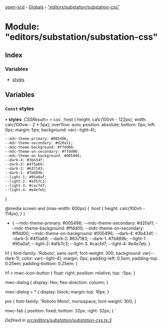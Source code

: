 [open-scd](../README.md) › [Globals](../globals.md) › ["editors/substation/substation-css"](_editors_substation_substation_css_.md)

# Module: "editors/substation/substation-css"

## Index

### Variables

* [styles](_editors_substation_substation_css_.md#const-styles)

## Variables

### `Const` styles

• **styles**: *CSSResult‹›* = css`
  :host {
    height: calc(100vh - 122px);
    width: calc(100vw - 2 * 5px);
    overflow: auto;
    position: absolute;
    bottom: 0px;
    left: 0px;
    margin: 5px;
    background: var(--light-4);

    --mdc-theme-primary: #005496;
    --mdc-theme-secondary: #d20a11;
    --mdc-theme-background: #ffdd00;
    --mdc-theme-on-secondary: #ffdd00;
    --mdc-theme-on-background: #005496;
    --dark-4: #3b434f;
    --dark-3: #4f5a69;
    --dark-2: #637183;
    --dark-1: #7b889b;
    --light-1: #95a0af;
    --light-2: #afb7c3;
    --light-3: #cacfd7;
    --light-4: #e4e7eb;
  }

  @media screen and (max-width: 600px) {
    :host {
      height: calc(100vh - 114px);
    }
  }

  * {
    --mdc-theme-primary: #005496;
    --mdc-theme-secondary: #d20a11;
    --mdc-theme-background: #ffdd00;
    --mdc-theme-on-secondary: #ffdd00;
    --mdc-theme-on-background: #005496;
    --dark-4: #3b434f;
    --dark-3: #4f5a69;
    --dark-2: #637183;
    --dark-1: #7b889b;
    --light-1: #95a0af;
    --light-2: #afb7c3;
    --light-3: #cacfd7;
    --light-4: #e4e7eb;
  }

  h1 {
    font-family: 'Roboto', sans-serif;
    font-weight: 300;
    background: var(--dark-1);
    color: var(--light-4);
    margin: 0px;
    padding-left: 0.5em;
    padding-top: 0.25em;
    padding-bottom: 0.25em;
  }

  h1 > mwc-icon-button {
    float: right;
    position: relative;
    top: -5px;
  }

  mwc-dialog {
    display: flex;
    flex-direction: column;
  }

  mwc-dialog > * {
    display: block;
    margin-top: 16px;
  }

  pre {
    font-family: 'Roboto Mono', monospace;
    font-weight: 300;
  }

  mwc-fab {
    position: fixed;
    bottom: 32px;
    right: 32px;
  }
`

*Defined in [src/editors/substation/substation-css.ts:3](https://github.com/openscd/open-scd/blob/bbf7701/src/editors/substation/substation-css.ts#L3)*
